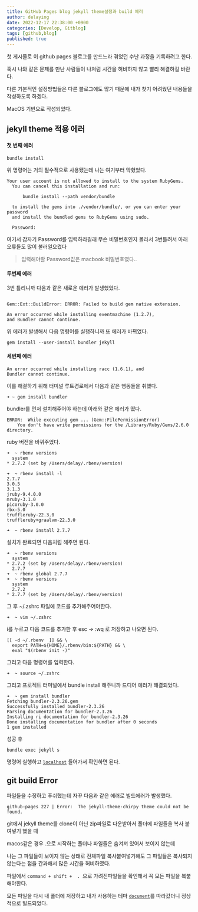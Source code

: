 ```yaml
---
title: GitHub Pages blog jekyll theme설정과 build 에러
author: delaying
date: 2022-12-17 22:38:00 +0900
categories: [Develop, Gitblog]
tags: [github,blog]
published: true
---
```


첫 게시물로 이 github pages 블로그를 만드느라 겪었던 수난 과정을 기록하려고 한다.

혹시 나와 같은 문제를 만난 사람들이 나처럼 시간을 허비하지 않고 빨리 해결하길 바란다.

다른 기본적인 설정방법들은 다른 블로그에도 많기 때문에 내가 찾기 어려웠던 내용들을 작성하도록 하겠다.



MacOS 기반으로 작성되었다.

## jekyll theme 적용 에러
#### 첫 번째 에러

  ```
  bundle install
  ```
  위 명령어는 거의 필수적으로 사용됐는데 나는 여기부터 막혔었다.

  ```
  Your user account is not allowed to install to the system RubyGems.
    You can cancel this installation and run:

        bundle install --path vendor/bundle

    to install the gems into ./vendor/bundle/, or you can enter your password
    and install the bundled gems to RubyGems using sudo.

    Password:
  ```
  여기서 갑자기 Password를 입력하라길래 무슨 비밀번호인지 몰라서 3번틀려서 아래오류들도 많이 불러일으켰다

  >입력해야할 Password값은 macbook 비밀번호였다..


#### 두번째 에러

  3번 틀리니까 다음과 같은 새로운 에러가 발생했었다.

  ```

  Gem::Ext::BuildError: ERROR: Failed to build gem native extension.

  An error occurred while installing eventmachine (1.2.7),
  and Bundler cannot continue.
  ```

  위 에러가 발생해서 다음 명령어를 실행하니까 또 에러가 바뀌었다.
  ```
  gem install --user-install bundler jekyll
  ```


#### 세번째 에러

  ```
  An error occurred while installing racc (1.6.1), and
  Bundler cannot continue.
  ```

  이를 해결하기 위해 터미널 루트경로에서 다음과 같은 행동들을 취했다.

  ```
  ➜ ~ gem install bundler
  ```
  bundler를 먼저 설치해주어야 하는데 아래와 같은 에러가 떴다.
  ```
  ERROR:  While executing gem ... (Gem::FilePermissionError)
      You don't have write permissions for the /Library/Ruby/Gems/2.6.0 directory.

  ```
  ruby 버전을 바꿔주었다.
  ```
  ➜  ~ rbenv versions
    system
  * 2.7.2 (set by /Users/delay/.rbenv/version)
  ```
  ```
  ➜  ~ rbenv install -l
  2.7.7
  3.0.5
  3.1.3
  jruby-9.4.0.0
  mruby-3.1.0
  picoruby-3.0.0
  rbx-5.0
  truffleruby-22.3.0
  truffleruby+graalvm-22.3.0

  ```

  ```
  ➜  ~ rbenv install 2.7.7
  ```
  설치가 완료되면 다음처럼 해주면 된다.

  ```
  ➜  ~ rbenv versions
    system
  * 2.7.2 (set by /Users/delay/.rbenv/version)
    2.7.7
  ➜  ~ rbenv global 2.7.7
  ➜  ~ rbenv versions
    system
    2.7.2
  * 2.7.7 (set by /Users/delay/.rbenv/version)
  ```

  그 후 ~/.zshrc 파일에 코드를 추가해주어야한다.

  ```
  ➜  ~ vim ~/.zshrc
  ```
  i를 누르고 다음 코드를 추가한 후 esc -> :wq 로 저장하고 나오면 된다.
  ```
  [[ -d ~/.rbenv  ]] && \
    export PATH=${HOME}/.rbenv/bin:${PATH} && \
    eval "$(rbenv init -)"
  ```


  그리고 다음 명령어를 입력한다.
  ```
  ➜  ~ source ~/.zshrc
  ```

  그리고 프로젝트 터미널에서 bundle install 해주니까 드디어 에러가 해결되었다.

  ```
  ➜  ~ gem install bundler
  Fetching bundler-2.3.26.gem
  Successfully installed bundler-2.3.26
  Parsing documentation for bundler-2.3.26
  Installing ri documentation for bundler-2.3.26
  Done installing documentation for bundler after 0 seconds
  1 gem installed
  ```

  

  성공 후 
  ```
  bundle exec jekyll s
  ```
  명령어 실행하고 [`localhost`](http://127.0.0.1:4000/) 들어가서 확인하면 된다.




## git build Error

파일들을 수정하고 푸쉬했는데 자꾸 다음과 같은 에러로 빌드에러가 발생했다.

```
github-pages 227 | Error:  The jekyll-theme-chirpy theme could not be found.
```

git에서 jekyll theme를 clone이 아닌 zip파일로 다운받아서 폴더에 파일들을 복사 붙여넣기 했을 때

macos같은 경우 .으로 시작하는 폴더나 파일들은 숨겨져 있어서 보이지 않는데

나는 그 파일들이 보이지 않는 상태로 전체파일 복사붙여넣기해도 그 파일들은 복사되지 않는다는 점을 간과해서 많은 시간을 허비하였다.


파일에서 `command + shift +  . `으로 가려진파일들을 확인해서 꼭 모든 파일을 복붙해야한다.


모든 파일을 다시 내 폴더에 저장하고 
내가 사용하는 테마 [`document`](https://chirpy.cotes.page/posts/getting-started/)를 따라갔더니 정상적으로 빌드되었다.